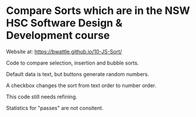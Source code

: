 # Compare Sorts which are in the NSW HSC Software Design & Development course
Website at: https://bwattle.github.io/10-JS-Sort/ 
<p>Code to compare selection, insertion and bubble sorts.</p>
<p>Default data is text, but buttons generate random numbers.</p>
<p>A checkbox changes the sort from text order to number order.</p>
<p>This code still needs refining.</p>
<p>Statistics for "passes" are not consitent.</p>
